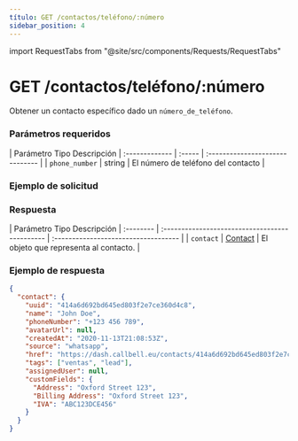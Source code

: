 ```yaml
---
título: GET /contactos/teléfono/:número
sidebar_position: 4
---
```


import RequestTabs from "@site/src/components/Requests/RequestTabs"

# GET /contactos/teléfono/:número

Obtener un contacto específico dado un `número_de_teléfono`.

### Parámetros requeridos

| Parámetro Tipo Descripción
| :------------- | :----- | :------------------------------ |
| `phone_number` | string | El número de teléfono del contacto |

### Ejemplo de solicitud

<RequestTabs endpoint='contacts_api' request="get_contact_by_phone"/>

### Respuesta

| Parámetro Tipo Descripción
| :-------- | :--------------------------------------------- | :----------------------------------- |
| `contact` | [Contact](/api/reference/object_types/contact) | El objeto que representa al contacto. |

### Ejemplo de respuesta

```json title=respuesta.json
{
  "contact": {
    "uuid": "414a6d692bd645ed803f2e7ce360d4c8",
    "name": "John Doe",
    "phoneNumber": "+123 456 789",
    "avatarUrl": null,
    "createdAt": "2020-11-13T21:08:53Z",
    "source": "whatsapp",
    "href": "https://dash.callbell.eu/contacts/414a6d692bd645ed803f2e7ce360d4c8",
    "tags": ["ventas", "lead"],
    "assignedUser": null,
    "customFields": {
      "Address": "Oxford Street 123",
      "Billing Address": "Oxford Street 123",
      "IVA": "ABC123DCE456"
    }
  }
}
```

